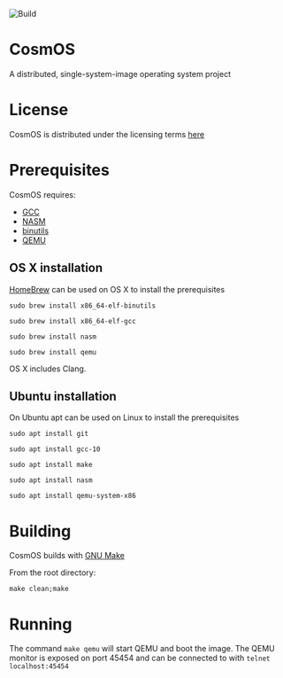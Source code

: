![Build](https://github.com/kurtmweber/CosmOS/workflows/Build/badge.svg)

# CosmOS
A distributed, single-system-image operating system project

# License

CosmOS is distributed under the licensing terms [here](https://github.com/kurtmweber/CosmOS/blob/master/LICENSE)

# Prerequisites

CosmOS requires:

* [GCC](https://gcc.gnu.org/)
* [NASM](http://nasm.us/)
* [binutils](https://www.gnu.org/software/binutils/)
* [QEMU](https://www.qemu.org/) 

## OS X installation

[HomeBrew](https://brew.sh/) can be used on OS X to install the prerequisites

`sudo brew install x86_64-elf-binutils`

`sudo brew install x86_64-elf-gcc`

`sudo brew install nasm`

`sudo brew install qemu`

OS X includes Clang.

## Ubuntu installation

On Ubuntu apt can be used on Linux to install the prerequisites

`sudo apt install git`

`sudo apt install gcc-10`

`sudo apt install make`

`sudo apt install nasm`

`sudo apt install qemu-system-x86`

# Building

CosmOS builds with [GNU Make](https://www.gnu.org/software/make/)

From the root directory:

`make clean;make`

# Running

The command `make qemu` will start QEMU and boot the image.  The QEMU monitor is exposed on port 45454 and can be connected to with `telnet localhost:45454`






